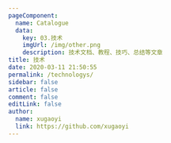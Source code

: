 ```yaml
---
pageComponent:
  name: Catalogue
  data:
    key: 03.技术
    imgUrl: /img/other.png
    description: 技术文档、教程、技巧、总结等文章
title: 技术
date: 2020-03-11 21:50:55
permalink: /technologys/
sidebar: false
article: false
comment: false
editLink: false
author:
  name: xugaoyi
  link: https://github.com/xugaoyi
---
```

